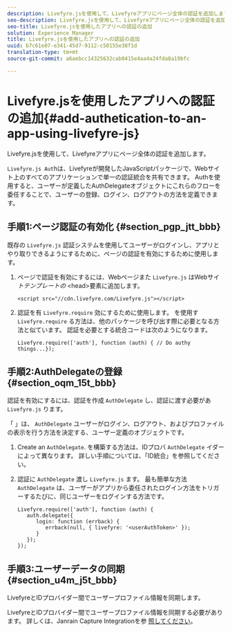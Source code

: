 ```yaml
---
description: Livefyre.jsを使用して、Livefyreアプリにページ全体の認証を追加します。
seo-description: Livefyre.jsを使用して、Livefyreアプリにページ全体の認証を追加します。
seo-title: Livefyre.jsを使用したアプリへの認証の追加
solution: Experience Manager
title: Livefyre.jsを使用したアプリへの認証の追加
uuid: b7c61e07-e341-45d7-9112-c50155e38f1d
translation-type: tm+mt
source-git-commit: a6aebcc14325632cab0415e4aa4a24fda8a19bfc

---
```



# Livefyre.jsを使用したアプリへの認証の追加{#add-authetication-to-an-app-using-livefyre-js}

Livefyre.jsを使用して、Livefyreアプリにページ全体の認証を追加します。

`Livefyre.js Aut`hは、Livefyreが開発したJavaScriptパッケージで、Webサイト上のすべてのアプリケーションで単一の認証統合を共有できます。 Authを使用すると、ユーザーが定義したAuthDelegateオブジェクトにこれらのフローを委任することで、ユーザーの登録、ログイン、ログアウトの方法を定義できます。

## 手順1:ページ認証の有効化 {#section_pgp_jtt_bbb}

既存の `Livefyre.js` 認証システムを使用してユーザーがログインし、アプリとやり取りできるようにするために、ページの認証を有効にするために使用します。

1. ページで認証を有効にするには、Webページまた `Livefyre.js` はWebサイ *トテンプレートの* &lt;head&gt;要素に追加します。

   ```
   <script src="//cdn.livefyre.com/Livefyre.js"></script>
   ```

1. 認証を有 `Livefyre.require` 効にするために使用します。 を使用す `Livefyre.require` る方法は、他のパッケージを呼び出す際に必要となる方法と似ています。 認証を必要とする統合コードは次のようになります。

   ```
   Livefyre.require(['auth'], function (auth) { // Do authy things...});
   ```

## 手順2:AuthDelegateの登録 {#section_oqm_15t_bbb}

認証を有効にするには、認証を作成 `AuthDelegate` し、認証に渡す必要があ `Livefyre.js` ります。

「 」は、 `AuthDelegate` ユーザーがログイン、ログアウト、およびプロファイルの表示を行う方法を決定する、ユーザー定義のオブジェクトです。

1. Create an `AuthDelegate`. を構築する方法は、IDプロバ `AuthDelegate` イダーによって異なります。 詳しい手順については、「ID統合」を参照してください。

1. 認証に `AuthDelegate` 渡し `Livefyre.js` ます。 最も簡単な方法 `AuthDelegate` は、ユーザーがアプリから委任されたログイン方法をトリガーするたびに、同じユーザーをログインする方法です。

   ```
   Livefyre.require(['auth'], function (auth) { 
      auth.delegate({ 
         login: function (errback) { 
            errback(null, { livefyre: '<userAuthToken>' }); 
         }    
      });  
   });
   ```

## 手順3:ユーザーデータの同期 {#section_u4m_j5t_bbb}

LivefyreとIDプロバイダー間でユーザープロファイル情報を同期します。

LivefyreとIDプロバイダー間でユーザープロファイル情報を同期する必要があります。 詳しくは、Janrain Capture Integrationを参 [照してください](/help/implementation/c-livefyre-identity-comp/c-janrain-capture-backplane-comp.md)。
